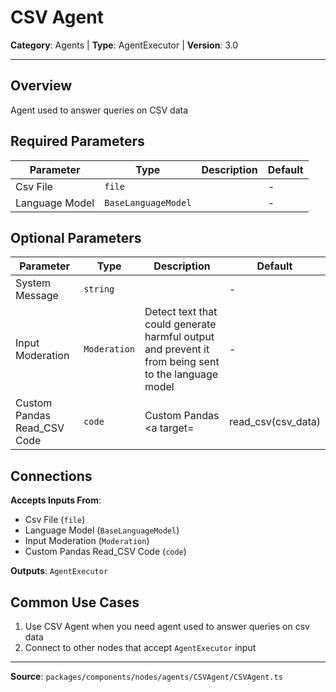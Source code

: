# CSV Agent

**Category**: Agents | **Type**: AgentExecutor | **Version**: 3.0

---

## Overview

Agent used to answer queries on CSV data

## Required Parameters

| Parameter | Type | Description | Default |
|-----------|------|-------------|---------|
| Csv File | `file` |  | - |
| Language Model | `BaseLanguageModel` |  | - |

## Optional Parameters

| Parameter | Type | Description | Default |
|-----------|------|-------------|---------|
| System Message | `string` |  | - |
| Input Moderation | `Moderation` | Detect text that could generate harmful output and prevent it from being sent to the language model | - |
| Custom Pandas Read_CSV Code | `code` | Custom Pandas <a target= | read_csv(csv_data) |

## Connections

**Accepts Inputs From**:
- Csv File (`file`)
- Language Model (`BaseLanguageModel`)
- Input Moderation (`Moderation`)
- Custom Pandas Read_CSV Code (`code`)

**Outputs**: `AgentExecutor`

## Common Use Cases

1. Use CSV Agent when you need agent used to answer queries on csv data
2. Connect to other nodes that accept `AgentExecutor` input

---

**Source**: `packages/components/nodes/agents/CSVAgent/CSVAgent.ts`